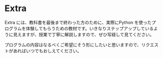 # Extra 

Extra には、教科書を最後まで終わった方のために、実際にPython を使ったプログラムを体験してもらうための教材です。いきなりステップアップしているように見えますが、授業で丁寧に解説しますので、ぜひ写経して見てください。

プログラムの内容はなるべくご希望にそう形にしたいと思いますので、リクエストがあればいつでもおしえてください。

